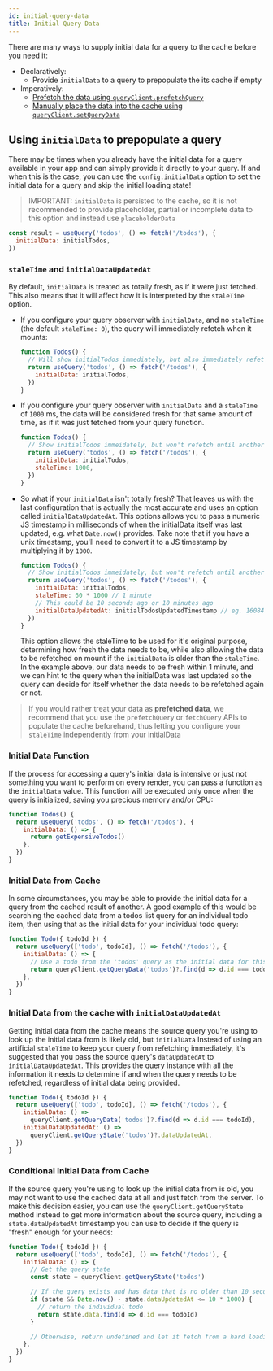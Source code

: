 ```yaml
---
id: initial-query-data
title: Initial Query Data
---
```


There are many ways to supply initial data for a query to the cache before you need it:

- Declaratively:
  - Provide `initialData` to a query to prepopulate the its cache if empty
- Imperatively:
  - [Prefetch the data using `queryClient.prefetchQuery`](../prefetching)
  - [Manually place the data into the cache using `queryClient.setQueryData`](../prefetching)

## Using `initialData` to prepopulate a query

There may be times when you already have the initial data for a query available in your app and can simply provide it directly to your query. If and when this is the case, you can use the `config.initialData` option to set the initial data for a query and skip the initial loading state!

> IMPORTANT: `initialData` is persisted to the cache, so it is not recommended to provide placeholder, partial or incomplete data to this option and instead use `placeholderData`

```js
const result = useQuery('todos', () => fetch('/todos'), {
  initialData: initialTodos,
})
```

### `staleTime` and `initialDataUpdatedAt`

By default, `initialData` is treated as totally fresh, as if it were just fetched. This also means that it will affect how it is interpreted by the `staleTime` option.

- If you configure your query observer with `initialData`, and no `staleTime` (the default `staleTime: 0`), the query will immediately refetch when it mounts:

  ```js
  function Todos() {
    // Will show initialTodos immediately, but also immediately refetch todos after mount
    return useQuery('todos', () => fetch('/todos'), {
      initialData: initialTodos,
    })
  }
  ```

- If you configure your query observer with `initialData` and a `staleTime` of `1000` ms, the data will be considered fresh for that same amount of time, as if it was just fetched from your query function.

  ```js
  function Todos() {
    // Show initialTodos immeidately, but won't refetch until another interaction event is encountered after 1000 ms
    return useQuery('todos', () => fetch('/todos'), {
      initialData: initialTodos,
      staleTime: 1000,
    })
  }
  ```

- So what if your `initialData` isn't totally fresh? That leaves us with the last configuration that is actually the most accurate and uses an option called `initialDataUpdatedAt`. This options allows you to pass a numeric JS timestamp in milliseconds of when the initialData itself was last updated, e.g. what `Date.now()` provides. Take note that if you have a unix timestamp, you'll need to convert it to a JS timestamp by multiplying it by `1000`.
  ```js
  function Todos() {
    // Show initialTodos immeidately, but won't refetch until another interaction event is encountered after 1000 ms
    return useQuery('todos', () => fetch('/todos'), {
      initialData: initialTodos,
      staleTime: 60 * 1000 // 1 minute
      // This could be 10 seconds ago or 10 minutes ago
      initialDataUpdatedAt: initialTodosUpdatedTimestamp // eg. 1608412420052
    })
  }
  ```
  This option allows the staleTime to be used for it's original purpose, determining how fresh the data needs to be, while also allowing the data to be refetched on mount if the `initialData` is older than the `staleTime`. In the example above, our data needs to be fresh within 1 minute, and we can hint to the query when the initialData was last updated so the query can decide for itself whether the data needs to be refetched again or not.

> If you would rather treat your data as **prefetched data**, we recommend that you use the `prefetchQuery` or `fetchQuery` APIs to populate the cache beforehand, thus letting you configure your `staleTime` independently from your initialData

### Initial Data Function

If the process for accessing a query's initial data is intensive or just not something you want to perform on every render, you can pass a function as the `initialData` value. This function will be executed only once when the query is initialized, saving you precious memory and/or CPU:

```js
function Todos() {
  return useQuery('todos', () => fetch('/todos'), {
    initialData: () => {
      return getExpensiveTodos()
    },
  })
}
```

### Initial Data from Cache

In some circumstances, you may be able to provide the initial data for a query from the cached result of another. A good example of this would be searching the cached data from a todos list query for an individual todo item, then using that as the initial data for your individual todo query:

```js
function Todo({ todoId }) {
  return useQuery(['todo', todoId], () => fetch('/todos'), {
    initialData: () => {
      // Use a todo from the 'todos' query as the initial data for this todo query
      return queryClient.getQueryData('todos')?.find(d => d.id === todoId)
    },
  })
}
```

### Initial Data from the cache with `initialDataUpdatedAt`

Getting initial data from the cache means the source query you're using to look up the initial data from is likely old, but `initialData` Instead of using an artificial `staleTime` to keep your query from refetching immediately, it's suggested that you pass the source query's `dataUpdatedAt` to `initialDataUpdatedAt`. This provides the query instance with all the information it needs to determine if and when the query needs to be refetched, regardless of initial data being provided.

```js
function Todo({ todoId }) {
  return useQuery(['todo', todoId], () => fetch('/todos'), {
    initialData: () =>
      queryClient.getQueryData('todos')?.find(d => d.id === todoId),
    initialDataUpdatedAt: () =>
      queryClient.getQueryState('todos')?.dataUpdatedAt,
  })
}
```

### Conditional Initial Data from Cache

If the source query you're using to look up the initial data from is old, you may not want to use the cached data at all and just fetch from the server. To make this decision easier, you can use the `queryClient.getQueryState` method instead to get more information about the source query, including a `state.dataUpdatedAt` timestamp you can use to decide if the query is "fresh" enough for your needs:

```js
function Todo({ todoId }) {
  return useQuery(['todo', todoId], () => fetch('/todos'), {
    initialData: () => {
      // Get the query state
      const state = queryClient.getQueryState('todos')

      // If the query exists and has data that is no older than 10 seconds...
      if (state && Date.now() - state.dataUpdatedAt <= 10 * 1000) {
        // return the individual todo
        return state.data.find(d => d.id === todoId)
      }

      // Otherwise, return undefined and let it fetch from a hard loading state!
    },
  })
}
```
